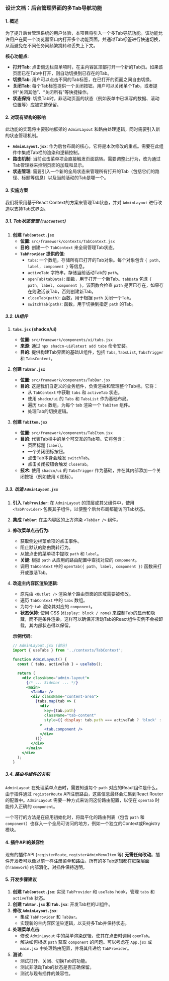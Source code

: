 ### **设计文档：后台管理界面的多Tab导航功能**

#### **1. 概述**

为了提升后台管理系统的用户体验，本项目将引入一个多Tab导航功能。该功能允许用户在同一个浏览器窗口内打开多个功能页面，并通过Tab标签进行快速切换，从而避免在不同任务间频繁跳转和丢失上下文。

**核心功能点:**

*   **打开Tab**: 点击侧边栏菜单项时，在主内容区顶部打开一个新的Tab页。如果该页面已在Tab中打开，则自动切换到已存在的Tab。
*   **切换Tab**: 用户可以点击不同的Tab标签，在已打开的页面之间自由切换。
*   **关闭Tab**: 每个Tab标签提供一个关闭按钮。用户可以关闭单个Tab，或者提供“关闭其他”、“关闭所有”等快捷操作。
*   **状态保持**: 切换Tab时，非活动页面的状态（例如表单中已填写的数据、滚动位置等）应被完整保留。

#### **2. 对现有架构的影响**

此功能的实现将主要影响框架的 `AdminLayout` 和路由处理逻辑，同时需要引入新的状态管理机制。

*   **`AdminLayout.jsx`**: 作为后台布局的核心，它将是本次修改的重点。需要在此组件中集成Tab栏的渲染和逻辑控制。
*   **路由机制**: 当前点击菜单项会直接触发页面跳转。需要调整此行为，改为通过Tab管理器来控制页面的加载和显示。
*   **状态管理**: 需要引入一个新的全局状态来管理所有打开的Tab（包括它们的路径、标题等信息）以及当前活动的Tab是哪一个。

#### **3. 实施方案**

我们将采用基于React Context的方案来管理Tab状态，并对 `AdminLayout` 进行改造以支持Tab式界面。

##### **3.1. Tab状态管理 (`TabContext`)**

1.  **创建 `TabContext.jsx`**
    *   **位置**: `src/framework/contexts/TabContext.jsx`
    *   **目的**: 创建一个 `TabContext` 来全局管理Tab状态。
    *   **`TabProvider` 提供的值**:
        *   `tabs`: 一个数组，存储所有已打开的Tab对象。每个对象包含 `{ path, label, component }` 等信息。
        *   `activeTab`: 字符串，存储当前活动Tab的 `path`。
        *   `openTab(tabData)`: 函数，用于打开一个新Tab。`tabData` 包含 `{ path, label, component }`。该函数会检查 `path` 是否已存在，如果存在则激活该Tab，否则创建新Tab。
        *   `closeTab(path)`: 函数，用于根据 `path` 关闭一个Tab。
        *   `switchTab(path)`: 函数，用于切换到指定 `path` 的Tab。

##### **3.2. UI组件**

1.  **`tabs.jsx` (shadcn/ui)**
    *   **位置**: `src/framework/components/ui/tabs.jsx`
    *   **来源**: 通过 `npx shadcn-ui@latest add tabs` 命令安装。
    *   **目的**: 提供构建Tab界面的基础UI组件，包括 `Tabs`, `TabsList`, `TabsTrigger` 和 `TabsContent`。

2.  **创建 `TabBar.jsx`**
    *   **位置**: `src/framework/components/TabBar.jsx`
    *   **目的**: 这是我们自定义的业务组件，负责渲染和管理整个Tab栏。它将：
        *   从 `TabContext` 中获取 `tabs` 和 `activeTab` 状态。
        *   使用 `shadcn/ui` 的 `Tabs` 和 `TabsList` 作为基础布局。
        *   遍历 `tabs` 数组，为每个 tab 渲染一个 `TabItem` 组件。
        *   处理Tab的切换逻辑。

3.  **创建 `TabItem.jsx`**
    *   **位置**: `src/framework/components/TabItem.jsx`
    *   **目的**: 代表Tab栏中的单个可交互的Tab项。它将包含：
        *   页面标题 (`label`)。
        *   一个关闭图标按钮。
        *   点击Tab本身会触发 `switchTab`。
        *   点击关闭按钮会触发 `closeTab`。
    *   **技术**: 使用 `shadcn/ui` 的 `TabsTrigger` 作为基础，并在其内部添加一个关闭按钮（例如使用 `X` 图标）。

##### **3.3. 改造 `AdminLayout.jsx`**

1.  **引入 `TabProvider`**: 在 `AdminLayout` 的顶层或其父组件中，使用 `<TabProvider>` 包裹其子组件，以便整个后台布局都能访问Tab状态。

2.  **集成 `TabBar`**: 在主内容区的上方渲染 `<TabBar />` 组件。

3.  **修改菜单点击行为**:
    *   获取侧边栏菜单项的点击事件。
    *   阻止默认的路由跳转行为。
    *   从被点击的菜单项中提取 `path` 和 `label`。
    *   **关键**: 根据 `path` 从应用的路由配置中查找对应的 `component`。
    *   调用 `TabContext` 中的 `openTab({ path, label, component })` 函数来打开或激活Tab。

4.  **改造主内容区渲染逻辑**:
    *   原先由 `<Outlet />` 渲染单个路由页面的区域需要被修改。
    *   遍历 `TabContext` 中的 `tabs` 数组。
    *   为每个 `tab` 渲染其对应的 `component`。
    *   **状态保持**: 使用 CSS (`display: block / none`) 来控制Tab的显示和隐藏，而不是条件渲染。这样可以确保非活动Tab的React组件实例不会被卸载，其内部状态得以保留。

    **示例代码:**
    ```jsx
    // AdminLayout.jsx (部分)
    import { useTabs } from '../contexts/TabContext';

    function AdminLayout() {
      const { tabs, activeTab } = useTabs();

      return (
        <div className="admin-layout">
          {/* ... Sidebar ... */}
          <main>
            <TabBar />
            <div className="content-area">
              {tabs.map(tab => (
                <div
                  key={tab.path}
                  className="tab-content"
                  style={{ display: tab.path === activeTab ? 'block' : 'none' }}
                >
                  <tab.component />
                </div>
              ))}
            </div>
          </main>
        </div>
      );
    }
    ```

##### **3.4. 路由与组件的关联**

`AdminLayout` 在处理菜单点击时，需要知道每个 `path` 对应的React组件是什么。由于插件通过 `registerRoute` API注册路由，这些信息最终会汇集到React Router的配置中。`AdminLayout` 需要一种方式来访问这份路由配置，以便在 `openTab` 时能传入正确的 `component`。

一个可行的方法是在应用初始化时，将扁平化的路由列表（包含 `path` 和 `component`）也存入一个全局可访问的地方，例如一个独立的Context或Registry模块。

#### **4. 插件API的兼容性**

现有的插件API (`registerRoute`, `registerAdminMenuItem` 等) **无需任何改动**。插件开发者可以像以前一样注册菜单和路由。所有的多Tab逻辑都在框架层面 (`framework`) 内部消化，对插件保持透明。

#### **5. 开发步骤建议**

1.  **创建 `TabContext.jsx`**: 实现 `TabProvider` 和 `useTabs` hook，管理 `tabs` 和 `activeTab` 状态。
2.  **创建 `TabBar.jsx` 和 `Tab.jsx`**: 开发Tab栏的UI组件。
3.  **修改 `AdminLayout.jsx`**:
    *   集成 `TabProvider` 和 `TabBar`。
    *   实现新的主内容区渲染逻辑，以支持多Tab并保持状态。
4.  **处理菜单点击**:
    *   修改 `AdminLayout` 中的菜单渲染逻辑，使其在点击时调用 `openTab`。
    *   解决如何根据 `path` 获取 `component` 的问题。可以考虑在 `App.jsx` 或 `main.jsx` 中处理路由配置，并将其传递给 `TabProvider`。
5.  **测试**:
    *   测试打开、关闭、切换Tab的功能。
    *   测试非活动Tab的状态是否正确保留。
    *   测试与现有插件的兼容性。
